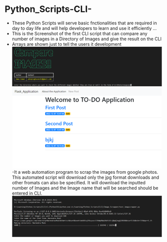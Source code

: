 # Python_Scripts-CLI-
- These Python Scripts will serve basic fnctionalities that are required in day to day life and will help developers to learn and use it efficiently ...
- This is the Screenshot of the first CLI script that can compare any number of images in a Directory of Images and give the result on the CLI
- Arrays are shown just to tell the users it development<br>
![alt text](https://github.com/amandeep7i/Python_Scripts-CLI-/blob/master/Compare_images/Screenshot2.png)
![alt text](https://github.com/amandeep7i/Python_Scripts-CLI-/blob/master/flask_app/Screenshots/s1.png)
-It a web automation program to scrap the images from google photos. This automated script will download only the jpg format downloads and other fromats can also be specified. It will download the inputted number of Images and the Image name that will be searched should be entered in CLI.
![alt text](https://github.com/amandeep7i/Python_Scripts-CLI-/blob/master/Image_Scrapper/s1.png)
